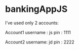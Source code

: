 # bankingAppJS

I've used only 2 accounts:

Account1 
username : js
pin : 1111

Account2
username: jd
pin : 2222
